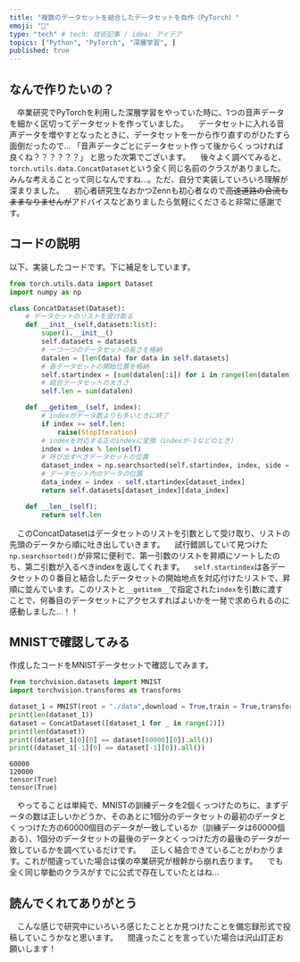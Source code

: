 ```yaml
---
title: "複数のデータセットを結合したデータセットを自作（PyTorch）"
emoji: "📌"
type: "tech" # tech: 技術記事 / idea: アイデア
topics: ["Python", "PyTorch", "深層学習", ]
published: true
---
```


## なんで作りたいの？

　卒業研究でPyTorchを利用した深層学習をやっていた時に、1つの音声データを細かく区切ってデータセットを作っていました。
　データセットに入れる音声データを増やすとなったときに、データセットを一から作り直すのがひたすら面倒だったので…
「音声データごとにデータセット作って後からくっつければ良くね？？？？？？」
と思った次第でございます。
　後々よく調べてみると、`torch.utils.data.ConcatDataset`という全く同じ名前のクラスがありました。みんな考えることって同じなんですね…。ただ、自分で実装していろいろ理解が深まりました。
　初心者研究生なおかつZennも初心者なので~~高速道路の合流もままなりませんが~~アドバイスなどありましたら気軽にくださると非常に感謝です。

## コードの説明
以下、実装したコードです。下に補足をしています。

```py
from torch.utils.data import Dataset
import numpy as np

class ConcatDataset(Dataset):
    # データセットのリストを受け取る
    def __init__(self,datasets:list):
        super().__init__()
        self.datasets = datasets
        # 一つ一つのデータセットの長さを格納
        datalen = [len(data) for data in self.datasets]
        # 各データセットの開始位置を格納
        self.startindex = [sum(datalen[:i]) for i in range(len(datalen))]
        # 結合データセットの大きさ
        self.len = sum(datalen)

    def __getitem__(self, index):
        # indexがデータ数よりも多いときに終了
        if index >= self.len:
            raise(StopIteration)
        # indexを対応する正のindexに変換（indexが-1などのとき）
        index = index % len(self)
        # 呼び出すべきデータセットの位置
        dataset_index = np.searchsorted(self.startindex, index, side = "right") - 1
        # データセット内のデータの位置
        data_index = index - self.startindex[dataset_index]
        return self.datasets[dataset_index][data_index]

    def __len__(self):
        return self.len
```

　このConcatDatasetはデータセットのリストを引数として受け取り、リストの先頭のデータから順に吐き出していきます。
　試行錯誤していて見つけた`np.searchsorted()`が非常に便利で、第一引数のリストを昇順にソートしたのち、第二引数が入るべきindexを返してくれます。
　`self.startindex`は各データセットの０番目と結合したデータセットの開始地点を対応付けたリストで、昇順に並んでいます。このリストと`__getitem__`で指定された`index`を引数に渡すことで、何番目のデータセットにアクセスすればよいかを一発で求められるのに感動しました…！！

## MNISTで確認してみる
作成したコードをMNISTデータセットで確認してみます。

```py
from torchvision.datasets import MNIST
import torchvision.transforms as transforms

dataset_1 = MNIST(root = "./data",download = True,train = True,transform = transforms.ToTensor())
print(len(dataset_1))
dataset = ConcatDataset([dataset_1 for _ in range(2)])
print(len(dataset))
print((dataset_1[0][0] == dataset[60000][0]).all())
print((dataset_1[-1][0] == dataset[-1][0]).all())

```
```powershell:出力
60000
120000
tensor(True)
tensor(True)
```

　やってることは単純で、MNISTの訓練データを2個くっつけたのちに、まずデータの数は正しいかどうか、そのあとに1個分のデータセットの最初のデータとくっつけた方の60000個目のデータが一致しているか（訓練データは60000個ある）、1個分のデータセットの最後のデータとくっつけた方の最後のデータが一致しているかを調べているだけです。
　正しく結合できていることがわかります。これが間違っていた場合は僕の卒業研究が根幹から崩れ去ります。
　でも全く同じ挙動のクラスがすでに公式で存在していたとはね…

## 読んでくれてありがとう
　こんな感じで研究中にいろいろ感じたこととか見つけたことを備忘録形式で投稿していこうかなと思います。
　間違ったことを言っていた場合は沢山訂正お願いします！

　